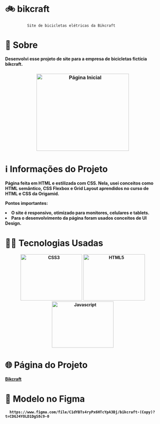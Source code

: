 # 🚲 bikcraft

              Site de bicicletas elétricas da Bikcraft
                                                   


# 🔎 **Sobre**
                                              
<p><strong>Desenvolvi esse projeto de site para a empresa de bicicletas fictícia bikcraft.<strong><p>

<h3 align="center">
    <img src="https://user-images.githubusercontent.com/113942221/217656622-c4951a67-8b0f-4b18-a237-bf86454c7d7e.png" width="300" height="250" alt="Página Inicial">
</h3>



# ℹ️ **Informações do Projeto**

Página feita em HTML e estilizada com CSS. Nela, usei conceitos como HTML semântico, CSS Flexbox e Grid Layout aprendidos no curso de HTML e CSS da Origamid.

Pontos importantes:

<li>O site é responsivo, otimizado para monitores, celulares e tablets.</li>

<li>Para o desenvolvimento da página foram usados conceitos de UI Design.</li>


# 👩‍💻 **Tecnologias Usadas**

<p align="center">
<a href="https://www.w3.org/TR/CSS/#css" target="_blank" rel="noreferrer"><img src="https://raw.githubusercontent.com/danielcranney/readme-generator/main/public/icons/skills/css3-colored.svg" width="200" height="150" alt="CSS3" /></a>
<a href="https://developer.mozilla.org/en-US/docs/Glossary/HTML5" target="_blank" rel="noreferrer"><img src="https://raw.githubusercontent.com/danielcranney/readme-generator/main/public/icons/skills/html5-colored.svg" width="200" height="150" alt="HTML5" /></a>
<a href="https://developer.mozilla.org/en-US/docs/Web/JavaScript" target="_blank" rel="noreferrer"><img src="https://raw.githubusercontent.com/danielcranney/readme-generator/main/public/icons/skills/javascript-colored.svg" width="200" height="150" alt="Javascript" /></a>

# 🌐 **Página do Projeto**
[Bikcraft](https://araujoeduarda.github.io/bikcraft/)

# 🎨 **Modelo no Figma**
      https://www.figma.com/file/C1dYBTs4ryPx6HTcYpA3Bj/bikcraft-(Copy)?t=CDGJ4YOLD1DgS8c9-0
